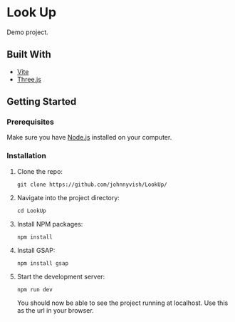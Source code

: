 # Look Up

Demo project.

## Built With

- [Vite](https://vitejs.dev/)
- [Three.js](https://threejs.org/)

## Getting Started

### Prerequisites

Make sure you have [Node.js](https://nodejs.org/) installed on your computer.

### Installation

1. Clone the repo:
    ```
    git clone https://github.com/johnnyvish/LookUp/
    ```
2. Navigate into the project directory:
    ```
    cd LookUp
    ```
3. Install NPM packages:
    ```
    npm install
    ```
4. Install GSAP:
    ```
    npm install gsap
    ```
5. Start the development server:
    ```
    npm run dev
    ```
   You should now be able to see the project running at localhost. Use this as the url in your browser.
